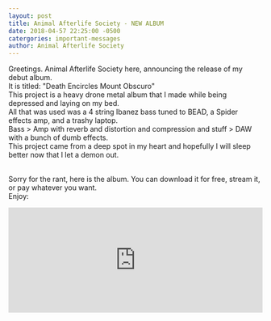 ```yaml
---
layout: post
title: Animal Afterlife Society - NEW ALBUM
date: 2018-04-57 22:25:00 -0500
catergories: important-messages
author: Animal Afterlife Society
---
```


Greetings. Animal Afterlife Society here, announcing the release of my debut album.<br>
It is titled: "Death Encircles Mount Obscuro"<br>
This project is a heavy drone metal album that I made while being depressed and laying on my bed.<br>
All that was used was a 4 string Ibanez bass tuned to BEAD, a Spider effects amp, and a trashy laptop.<br>
Bass > Amp with reverb and distortion and compression and stuff > DAW with a bunch of dumb effects.<br>
This project came from a deep spot in my heart and hopefully I will sleep better now that I let a demon out.<br><br>

Sorry for the rant, here is the album. You can download it for free, stream it, or pay whatever you want.<br>
Enjoy:<br>
<iframe style="border: 0; width: 100%; height: 208px;" src="https://bandcamp.com/EmbeddedPlayer/album=2474474732/size=large/bgcol=333333/linkcol=e32c14/artwork=small/transparent=true/" seamless><a href="http://deadlegincidentrecords.bandcamp.com/album/death-encircles-mount-obscuro">Death Encircles Mount Obscuro by Animal Afterlife Society</a></iframe>
